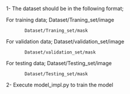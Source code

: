 1- The dataset should be in the following format;

For training data;
           Dataset/Traning_set/image
           
           Dataset/Traning_set/mask
           
For validation data;
           Dataset/validation_set/image
           
           Dataset/validation_set/mask

For testing data;
           Dataset/Testing_set/image
           
           Dataset/Testing_set/mask

2- Execute model_impl.py to train the model  
